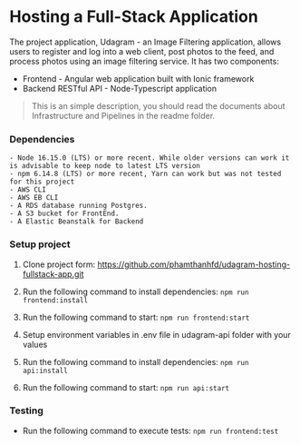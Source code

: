# Hosting a Full-Stack Application

The project application, Udagram - an Image Filtering application, allows users to register and log into a web client, post photos to the feed, and process photos using an image filtering service. It has two components:

- Frontend - Angular web application built with Ionic framework
- Backend RESTful API - Node-Typescript application

> This is an simple description, you should read the documents about Infrastructure and Pipelines in the readme folder.

### Dependencies

```
- Node 16.15.0 (LTS) or more recent. While older versions can work it is advisable to keep node to latest LTS version
- npm 6.14.8 (LTS) or more recent, Yarn can work but was not tested for this project
- AWS CLI
- AWS EB CLI
- A RDS database running Postgres.
- A S3 bucket for FrontEnd.
- A Elastic Beanstalk for Backend
```

### Setup project

1. Clone project form: https://github.com/phamthanhfd/udagram-hosting-fullstack-app.git

2. Run the following command to install dependencies: `npm run frontend:install`

3. Run the following command to start: `npm run frontend:start`

4. Setup environment variables in .env file in udagram-api folder with your values

5. Run the following command to install dependencies: `npm run api:install`

6. Run the following command to start: `npm run api:start`

### Testing

- Run the following command to execute tests: `npm run frontend:test`
